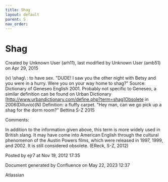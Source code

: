 ```yaml
---
title: Shag
layout: default
parent: S
nav_order:
---
```


# Shag

Created by  Unknown User (arh11), last modified by  Unknown User (amb51) on Apr 29, 2015

(v) \shag\ : to have sex. &quot;DUDE! I saw you the other night with Betsy and you were in a hurry. Were you on your way home to shag?&quot; Source: Dictionary of Geneseo English 2001. Probably not specific to Geneseo, a similar definition can be found on Urban Dictionary [http://www.urbandictionary.com/define.php?term=shag]Obsolete in 2006(Dilluvio)(N) Definition: a fluffy carpet. &quot;Hey man, can we go pick up a shag for the dorm room?&quot; Bettina S-Z 2015 

Comments:

In addition to the information given above, this term is more widely used in British slang. It may have come into American English through the cultural phenomenon of the Austin Powers films, which were released in 1997, 1999, and 2002. It is still considered obsolete. (EReck, S-Z, 2012)

Posted by ejr7 at Nov 19, 2012 17:35

Document generated by Confluence on May 22, 2023 12:37

Atlassian
